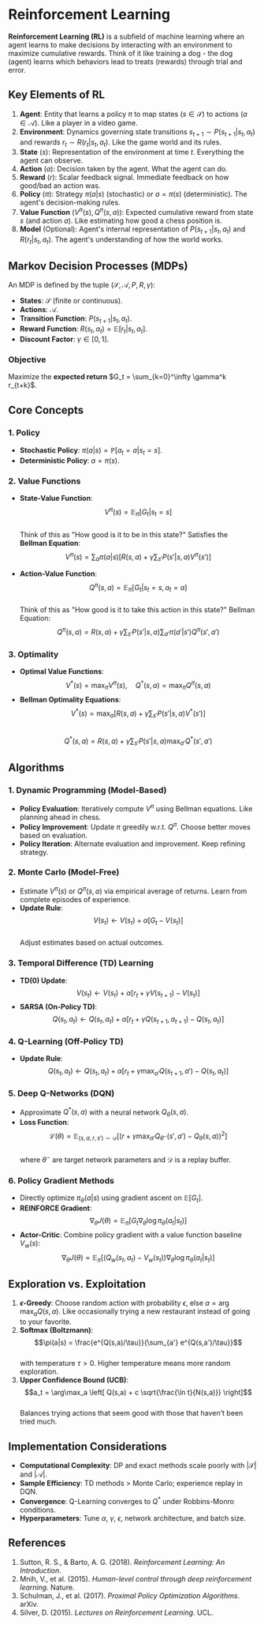 # Reinforcement Learning

**Reinforcement Learning (RL)** is a subfield of machine learning where an agent learns to make decisions by interacting with an environment to maximize cumulative rewards. Think of it like training a dog - the dog (agent) learns which behaviors lead to treats (rewards) through trial and error.

## Key Elements of RL

1. **Agent**: Entity that learns a policy $\pi$ to map states ($s \in \mathcal{S}$) to actions ($a \in \mathcal{A}$). Like a player in a video game.
2. **Environment**: Dynamics governing state transitions $s_{t+1} \sim P(s_{t+1} | s_t, a_t)$ and rewards $r_t \sim R(r_t | s_t, a_t)$. Like the game world and its rules.
3. **State** ($s$): Representation of the environment at time $t$. Everything the agent can observe.
4. **Action** ($a$): Decision taken by the agent. What the agent can do.
5. **Reward** ($r$): Scalar feedback signal. Immediate feedback on how good/bad an action was.
6. **Policy** ($\pi$): Strategy $\pi(a|s)$ (stochastic) or $a = \pi(s)$ (deterministic). The agent's decision-making rules.
7. **Value Function** $\big(V^\pi(s), Q^\pi(s,a)\big)$: Expected cumulative reward from state $s$ (and action $a$). Like estimating how good a chess position is.
8. **Model** (Optional): Agent's internal representation of $P(s_{t+1}|s_t, a_t)$ and $R(r_t|s_t, a_t)$. The agent's understanding of how the world works.

## Markov Decision Processes (MDPs)

An MDP is defined by the tuple $(\mathcal{S}, \mathcal{A}, P, R, \gamma)$:  
- **States**: $\mathcal{S}$ (finite or continuous).  
- **Actions**: $\mathcal{A}$.  
- **Transition Function**: $P(s_{t+1} | s_t, a_t)$.  
- **Reward Function**: $R(s_t, a_t) = \mathbb{E}[r_t | s_t, a_t]$.  
- **Discount Factor**: $\gamma \in [0, 1]$.  

### Objective
Maximize the **expected return** $G_t = \sum_{k=0}^\infty \gamma^k r_{t+k}$.

## Core Concepts

### 1. Policy
- **Stochastic Policy**: $\pi(a|s) = \mathbb{P}[a_t=a | s_t=s]$.  
- **Deterministic Policy**: $a = \pi(s)$.  

### 2. Value Functions
- **State-Value Function**:  
  $$V^\pi(s) = \mathbb{E}_\pi\left[ G_t | s_t = s \right]$$  
  Think of this as "How good is it to be in this state?"
  Satisfies the **Bellman Equation**:  
  $$V^\pi(s) = \sum_a \pi(a|s) \left[ R(s,a) + \gamma \sum_{s'} P(s'|s,a) V^\pi(s') \right]$$  

- **Action-Value Function**:  
  $$Q^\pi(s,a) = \mathbb{E}_\pi\left[ G_t | s_t = s, a_t = a \right]$$  
  Think of this as "How good is it to take this action in this state?"
  Bellman Equation:  
  $$Q^\pi(s,a) = R(s,a) + \gamma \sum_{s'} P(s'|s,a) \sum_{a'} \pi(a'|s') Q^\pi(s',a')$$  

### 3. Optimality
- **Optimal Value Functions**:  
  $$V^*(s) = \max_\pi V^\pi(s), \quad Q^*(s,a) = \max_\pi Q^\pi(s,a)$$  
- **Bellman Optimality Equations**:  
  $$V^*(s) = \max_a \left[ R(s,a) + \gamma \sum_{s'} P(s'|s,a) V^*(s') \right]$$  
  $$Q^*(s,a) = R(s,a) + \gamma \sum_{s'} P(s'|s,a) \max_{a'} Q^*(s',a')$$  

## Algorithms

### 1. Dynamic Programming (Model-Based)
- **Policy Evaluation**: Iteratively compute $V^\pi$ using Bellman equations. Like planning ahead in chess.
- **Policy Improvement**: Update $\pi$ greedily w.r.t. $Q^\pi$. Choose better moves based on evaluation.
- **Policy Iteration**: Alternate evaluation and improvement. Keep refining strategy.

### 2. Monte Carlo (Model-Free)
- Estimate $V^\pi(s)$ or $Q^\pi(s,a)$ via empirical average of returns. Learn from complete episodes of experience.
- **Update Rule**:  
  $$V(s_t) \leftarrow V(s_t) + \alpha \left[ G_t - V(s_t) \right]$$  
  Adjust estimates based on actual outcomes.

### 3. Temporal Difference (TD) Learning
- **TD(0) Update**:  
  $$V(s_t) \leftarrow V(s_t) + \alpha \left[ r_t + \gamma V(s_{t+1}) - V(s_t) \right]$$  
- **SARSA (On-Policy TD)**:  
  $$Q(s_t,a_t) \leftarrow Q(s_t,a_t) + \alpha \left[ r_t + \gamma Q(s_{t+1},a_{t+1}) - Q(s_t,a_t) \right]$$  

### 4. Q-Learning (Off-Policy TD)
- **Update Rule**:  
  $$Q(s_t,a_t) \leftarrow Q(s_t,a_t) + \alpha \left[ r_t + \gamma \max_{a'} Q(s_{t+1},a') - Q(s_t,a_t) \right]$$  

### 5. Deep Q-Networks (DQN)
- Approximate $Q^*(s,a)$ with a neural network $Q_\theta(s,a)$.  
- **Loss Function**:  
  $$\mathcal{L}(\theta) = \mathbb{E}_{(s,a,r,s') \sim \mathcal{D}} \left[ \left( r + \gamma \max_{a'} Q_{\theta^-}(s',a') - Q_\theta(s,a) \right)^2 \right]$$  
  where $\theta^-$ are target network parameters and $\mathcal{D}$ is a replay buffer.  

### 6. Policy Gradient Methods
- Directly optimize $\pi_\theta(a|s)$ using gradient ascent on $\mathbb{E}[G_t]$.  
- **REINFORCE Gradient**:  
  $$\nabla_\theta J(\theta) = \mathbb{E}_\pi \left[ G_t \nabla_\theta \log \pi_\theta(a_t|s_t) \right]$$  
- **Actor-Critic**: Combine policy gradient with a value function baseline $V_w(s)$:  
  $$\nabla_\theta J(\theta) = \mathbb{E}_\pi \left[ \left( Q_w(s_t,a_t) - V_w(s_t) \right) \nabla_\theta \log \pi_\theta(a_t|s_t) \right]$$  

## Exploration vs. Exploitation

1. **$\epsilon$-Greedy**: Choose random action with probability $\epsilon$, else $a = \arg\max_a Q(s,a)$. Like occasionally trying a new restaurant instead of going to your favorite.
2. **Softmax (Boltzmann)**:  
   $$\pi(a|s) = \frac{e^{Q(s,a)/\tau}}{\sum_{a'} e^{Q(s,a')/\tau}}$$  
   with temperature $\tau > 0$. Higher temperature means more random exploration.
3. **Upper Confidence Bound (UCB)**:  
   $$a_t = \arg\max_a \left[ Q(s,a) + c \sqrt{\frac{\ln t}{N(s,a)}} \right]$$  
   Balances trying actions that seem good with those that haven't been tried much.

## Implementation Considerations

- **Computational Complexity**: DP and exact methods scale poorly with $|\mathcal{S}|$ and $|\mathcal{A}|$.  
- **Sample Efficiency**: TD methods > Monte Carlo; experience replay in DQN.  
- **Convergence**: Q-Learning converges to $Q^*$ under Robbins-Monro conditions.  
- **Hyperparameters**: Tune $\alpha$, $\gamma$, $\epsilon$, network architecture, and batch size.  

## References

1. Sutton, R. S., & Barto, A. G. (2018). *Reinforcement Learning: An Introduction*.  
2. Mnih, V., et al. (2015). *Human-level control through deep reinforcement learning*. Nature.  
3. Schulman, J., et al. (2017). *Proximal Policy Optimization Algorithms*. arXiv.  
4. Silver, D. (2015). *Lectures on Reinforcement Learning*. UCL.  
